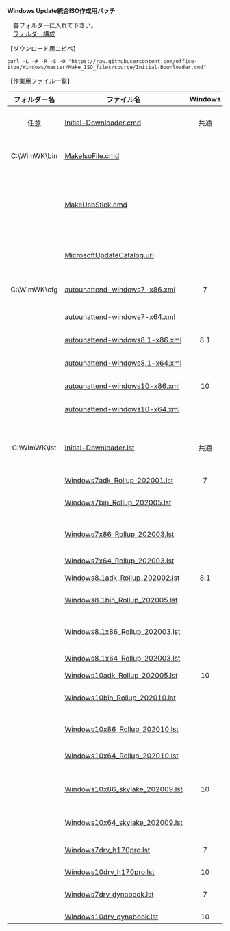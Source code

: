 **Windows Update統合ISO作成用バッチ**  
  
　各フォルダーに入れて下さい。  
　[フォルダー構成](https://github.com/office-itou/Windows/blob/master/Make_ISO_files/source/WimWK-tree.txt)  
  
【ダウンロード用コピペ】  
  
```text
curl -L -# -R -S -O "https://raw.githubusercontent.com/office-itou/Windows/master/Make_ISO_files/source/Initial-Downloader.cmd"
```
  
【作業用ファイル一覧】  
  
| フォルダー名 | ファイル名                     | Windows | 機能                               |  
| :----------: | ------------------------------ | :-----: | ---------------------------------- |  
| 任意         | [Initial-Downloader.cmd](https://github.com/office-itou/Windows/blob/master/Make_ISO_files/source/Initial-Downloader.cmd)                           | 共通 | 初期導入用バッチファイル                    |  
| C:\WimWK\bin | [MakeIsoFile.cmd](https://github.com/office-itou/Windows/blob/master/Make_ISO_files/source/MakeIsoFile.cmd)                                         |      | 統合作業用バッチファイル                    |  
|              | [MakeUsbStick.cmd](https://github.com/office-itou/Windows/blob/master/Make_ISO_files/source/MakeUsbStick.cmd)                                       |      | インストール用USBメモリー作成バッチファイル |  
|              | [MicrosoftUpdateCatalog.url](https://github.com/office-itou/Windows/blob/master/Make_ISO_files/source/MicrosoftUpdateCatalog.url)                   |      | Microsoft Update Catalog URL                |  
| C:\WimWK\cfg | [autounattend-windows7-x86.xml](https://github.com/office-itou/Windows/blob/master/Make_ISO_files/source/autounattend-windows7-x86.xml)             |  7   | 32bit用 Unattendファイル                    |  
|              | [autounattend-windows7-x64.xml](https://github.com/office-itou/Windows/blob/master/Make_ISO_files/source/autounattend-windows7-x64.xml)             |      | 64bit用   〃                                |  
|              | [autounattend-windows8.1-x86.xml](https://github.com/office-itou/Windows/blob/master/Make_ISO_files/source/autounattend-windows8.1-x86.xml)         |  8.1 | 32bit用   〃                                |  
|              | [autounattend-windows8.1-x64.xml](https://github.com/office-itou/Windows/blob/master/Make_ISO_files/source/autounattend-windows8.1-x64.xml)         |      | 64bit用   〃                                |  
|              | [autounattend-windows10-x86.xml](https://github.com/office-itou/Windows/blob/master/Make_ISO_files/source/autounattend-windows10-x86.xml)           |  10  | 32bit用   〃                                |  
|              | [autounattend-windows10-x64.xml](https://github.com/office-itou/Windows/blob/master/Make_ISO_files/source/autounattend-windows10-x64.xml)           |      | 64bit用   〃                                |  
| C:\WimWK\lst | [Initial-Downloader.lst](https://github.com/office-itou/Windows/blob/master/Make_ISO_files/source/Initial-Downloader.lst)                           | 共通 | 初期導入用ダウンロードリストファイル        |  
|              | [Windows7adk_Rollup_202001.lst](https://github.com/office-itou/Windows/blob/master/Make_ISO_files/source/Windows7adk_Rollup_202001.lst)             |  7   | ADK                                         |  
|              | [Windows7bin_Rollup_202005.lst](https://github.com/office-itou/Windows/blob/master/Make_ISO_files/source/Windows7bin_Rollup_202005.lst)             |      | バイナリーファイル                          |  
|              | [Windows7x86_Rollup_202003.lst](https://github.com/office-itou/Windows/blob/master/Make_ISO_files/source/Windows7x86_Rollup_202003.lst)             |      | 32bit用 Windows Update                      |  
|              | [Windows7x64_Rollup_202003.lst](https://github.com/office-itou/Windows/blob/master/Make_ISO_files/source/Windows7x64_Rollup_202003.lst)             |      | 64bit用   〃                                |  
|              | [Windows8.1adk_Rollup_202002.lst](https://github.com/office-itou/Windows/blob/master/Make_ISO_files/source/Windows8.1adk_Rollup_202002.lst)         |  8.1 | ADK                                         |  
|              | [Windows8.1bin_Rollup_202005.lst](https://github.com/office-itou/Windows/blob/master/Make_ISO_files/source/Windows8.1bin_Rollup_202005.lst)         |      | バイナリーファイル                          |  
|              | [Windows8.1x86_Rollup_202003.lst](https://github.com/office-itou/Windows/blob/master/Make_ISO_files/source/Windows8.1x86_Rollup_202003.lst)         |      | 32bit用 Windows Update                      |  
|              | [Windows8.1x64_Rollup_202003.lst](https://github.com/office-itou/Windows/blob/master/Make_ISO_files/source/Windows8.1x64_Rollup_202003.lst)         |      | 64bit用   〃                                |  
|              | [Windows10adk_Rollup_202005.lst](https://github.com/office-itou/Windows/blob/master/Make_ISO_files/source/Windows10adk_Rollup_202005.lst)           |  10  | ADK                                         |  
|              | [Windows10bin_Rollup_202010.lst](https://github.com/office-itou/Windows/blob/master/Make_ISO_files/source/Windows10bin_Rollup_202010.lst)           |      | バイナリーファイル                          |  
|              | [Windows10x86_Rollup_202010.lst](https://github.com/office-itou/Windows/blob/master/Make_ISO_files/source/Windows10x86_Rollup_202010.lst)           |      | 32bit用 Windows Update                      |  
|              | [Windows10x64_Rollup_202010.lst](https://github.com/office-itou/Windows/blob/master/Make_ISO_files/source/Windows10x64_Rollup_202010.lst)           |      | 64bit用   〃                                |  
|              | [Windows10x86_skylake_202009.lst](https://github.com/office-itou/Windows/blob/master/Make_ISO_files/source/skylake/Windows10x86_skylake_202009.lst) |  10  | 32bit用 Intel 製マイクロコード              |  
|              | [Windows10x64_skylake_202009.lst](https://github.com/office-itou/Windows/blob/master/Make_ISO_files/source/skylake/Windows10x64_skylake_202009.lst) |      | 64bit用   〃                                |  
|              | [Windows7drv_h170pro.lst](https://github.com/office-itou/Windows/blob/master/Make_ISO_files/source/h170pro/Windows7drv_h170pro.lst)                 |   7  | H170-PROドライバー                          |  
|              | [Windows10drv_h170pro.lst](https://github.com/office-itou/Windows/blob/master/Make_ISO_files/source/h170pro/Windows10drv_h170pro.lst)               |  10  |   〃                                        |  
|              | [Windows7drv_dynabook.lst](https://github.com/office-itou/Windows/blob/master/Make_ISO_files/source/dynabook_SS_N12/Windows7drv_dynabook.lst)       |   7  | dynabook SS N12ドライバー                   |  
|              | [Windows10drv_dynabook.lst](https://github.com/office-itou/Windows/blob/master/Make_ISO_files/source/dynabook_SS_N12/Windows10drv_dynabook.lst)     |  10  |   〃                                        |  
  
